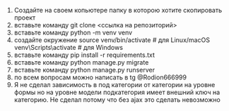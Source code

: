 1) Создайте на своем копьютере папку в которою хотите скопировать проект
2) вставьте команду git clone <ссылка на репозиторий>
3) вставьте команду python -m venv venv
4) создайте окружение
    source venv/bin/activate        # для Linux/macOS
    venv\Scripts\activate           # для Windows
5) вставьте команду pip install -r requirements.txt
6) вставьте команду python manage.py migrate
7) вставьте команду python manage.py runserver
8) по всем вопросам можно написать в tg @Rodion666999
9) Я не сделал зависимость в под категории от категории на уровне формы но на уровне модели подкатегория имеет внешний ключ на категорию. Не сделал потому что без ajax это сделать невозможно 
